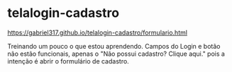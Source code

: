 # telalogin-cadastro
https://gabriel317.github.io/telalogin-cadastro/formulario.html

Treinando um pouco o que estou aprendendo. Campos do Login e botão não estão funcionais, apenas o "Não possui cadastro? Clique aqui." pois a intenção é abrir o formulário de cadastro.
